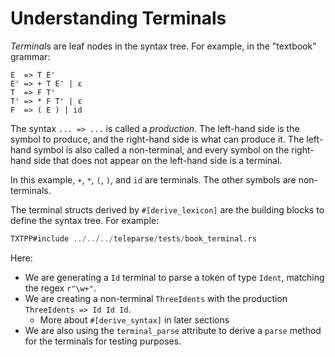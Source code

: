 # Understanding Terminals

*Terminal*s are leaf nodes in the syntax tree. For example, in the "textbook" grammar:
```text
E  => T E'
E' => + T E' | ε
T  => F T'
T' => * F T' | ε
F  => ( E ) | id
```
The syntax `... => ...` is called a *production*. The left-hand side is the symbol to produce,
and the right-hand side is what can produce it. The left-hand symbol is also called a non-terminal,
and every symbol on the right-hand side that does not appear on the left-hand side is a terminal.

In this example, `+`, `*`, `(`, `)`, and `id` are terminals. The other symbols are non-terminals.

The terminal structs derived by `#[derive_lexicon]` are the building blocks
to define the syntax tree. For example:
```rust
TXTPP#include ../../../teleparse/tests/book_terminal.rs
```

Here:
- We are generating a `Id` terminal to parse a token of type `Ident`, matching the regex `r"\w+"`.
- We are creating a non-terminal `ThreeIdents` with the production `ThreeIdents => Id Id Id`.
  - More about `#[derive_syntax]` in later sections
- We are also using the `terminal_parse` attribute to derive a `parse` method for the terminals
  for testing purposes.
